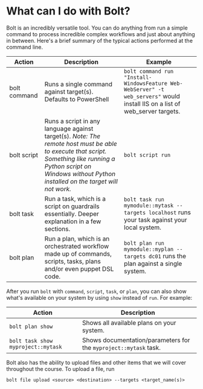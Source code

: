 # What can I do with Bolt?

Bolt is an incredibly versatile tool. You can do anything from run a simple command to process incredible complex workflows and just about anything in between. Here's a brief summary of the typical actions performed at the command line.

| Action | Description | Example |
|--------|-------------|---------|
|bolt command| Runs a single command against target(s). Defaults to PowerShell | `bolt command run "Install-WindowsFeature Web-WebServer" -t web_servers"` would install IIS on a list of web_server targets.
|bolt script| Runs a script in any language against target(s). *Note: The remote host must be able to execute that script. Something like running a Python script on Windows without Python installed on the target will not work.* | `bolt script run `
|bolt task| Run a task, which is a script on guardrails essentially. Deeper explanation in a few sections. | `bolt task run mymodule::mytask --targets localhost` runs your task against your local system.
|bolt plan| Run a plan, which is an orchestrated workflow made up of commands, scripts, tasks, plans and/or even puppet DSL code.| `bolt plan run mymodule::myplan --targets dc01` runs the plan against a single system.

After you run `bolt` with `command`, `script`, `task`, or `plan`, you can also show what's available on your system by using `show` instead of `run`. For example:

| Action | Description |
|--------|-------------|
|`bolt plan show`| Shows all available plans on your system.
| `bolt task show myproject::mytask` | Shows documentation/parameters for the `myproject::mytask` task.

Bolt also has the ability to upload files and other items that we will cover throughout the course. To upload a file, run 

    bolt file upload <source> <destination> --targets <target_name(s)>